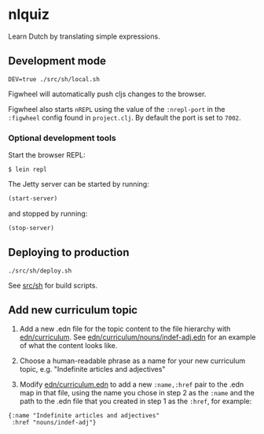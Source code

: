 # nlquiz

Learn Dutch by translating simple expressions.

## Development mode

```
DEV=true ./src/sh/local.sh
```

Figwheel will automatically push cljs changes to the browser. 

Figwheel also starts `nREPL` using the value of the `:nrepl-port` in the `:figwheel`
config found in `project.clj`. By default the port is set to `7002`.

### Optional development tools

Start the browser REPL:

```
$ lein repl
```
The Jetty server can be started by running:

```clojure
(start-server)
```
and stopped by running:
```clojure
(stop-server)
```

## Deploying to production

```
./src/sh/deploy.sh
```

See [src/sh](src/sh) for build scripts.

## Add new curriculum topic

1. Add a new .edn file for the topic content to the file hierarchy
with [edn/curriculum](https://github.com/ekoontz/nlquiz/tree/master/resources/public/edn/curriculum). See
[edn/curriculum/nouns/indef-adj.edn](https://github.com/ekoontz/nlquiz/blob/master/resources/public/edn/curriculum/nouns/indef-adj.edn)
for an example of what the content looks like.

2. Choose a human-readable phrase as a name for your new curriculum topic, e.g. "Indefinite articles and adjectives"

3. Modify [edn/curriculum.edn](https://github.com/ekoontz/nlquiz/blob/master/resources/public/edn/curriculum.edn) to add a new
   `:name,:href` pair to the .edn map in that file, using the name you
   chose in step 2 as the `:name` and the path to the .edn file that you created in
   step 1 as the `:href`, for example:
   
```
{:name "Indefinite articles and adjectives"
 :href "nouns/indef-adj"}
```
